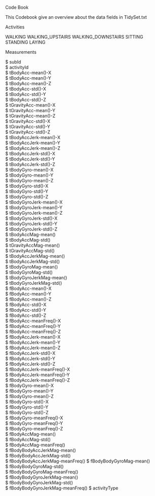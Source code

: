 Code Book

This Codebook give an overview about the data fields in TidySet.txt

Activities

WALKING
WALKING_UPSTAIRS
WALKING_DOWNSTAIRS
SITTING
STANDING
LAYING

Measurements

 $ subId                          
 $ activityId                     
 $ tBodyAcc-mean()-X              
 $ tBodyAcc-mean()-Y             
 $ tBodyAcc-mean()-Z              
 $ tBodyAcc-std()-X               
 $ tBodyAcc-std()-Y               
 $ tBodyAcc-std()-Z              
 $ tGravityAcc-mean()-X          
 $ tGravityAcc-mean()-Y          
 $ tGravityAcc-mean()-Z          
 $ tGravityAcc-std()-X            
 $ tGravityAcc-std()-Y            
 $ tGravityAcc-std()-Z            
 $ tBodyAccJerk-mean()-X          
 $ tBodyAccJerk-mean()-Y          
 $ tBodyAccJerk-mean()-Z          
 $ tBodyAccJerk-std()-X           
 $ tBodyAccJerk-std()-Y           
 $ tBodyAccJerk-std()-Z         
 $ tBodyGyro-mean()-X             
 $ tBodyGyro-mean()-Y             
 $ tBodyGyro-mean()-Z            
 $ tBodyGyro-std()-X              
 $ tBodyGyro-std()-Y              
 $ tBodyGyro-std()-Z             
 $ tBodyGyroJerk-mean()-X         
 $ tBodyGyroJerk-mean()-Y        
 $ tBodyGyroJerk-mean()-Z        
 $ tBodyGyroJerk-std()-X          
 $ tBodyGyroJerk-std()-Y          
 $ tBodyGyroJerk-std()-Z          
 $ tBodyAccMag-mean()             
 $ tBodyAccMag-std()              
 $ tGravityAccMag-mean()          
 $ tGravityAccMag-std()           
 $ tBodyAccJerkMag-mean()         
 $ tBodyAccJerkMag-std()          
 $ tBodyGyroMag-mean()            
 $ tBodyGyroMag-std()             
 $ tBodyGyroJerkMag-mean()        
 $ tBodyGyroJerkMag-std()         
 $ fBodyAcc-mean()-X              
 $ fBodyAcc-mean()-Y              
 $ fBodyAcc-mean()-Z              
 $ fBodyAcc-std()-X               
 $ fBodyAcc-std()-Y               
 $ fBodyAcc-std()-Z               
 $ fBodyAcc-meanFreq()-X          
 $ fBodyAcc-meanFreq()-Y          
 $ fBodyAcc-meanFreq()-Z          
 $ fBodyAccJerk-mean()-X          
 $ fBodyAccJerk-mean()-Y          
 $ fBodyAccJerk-mean()-Z          
 $ fBodyAccJerk-std()-X           
 $ fBodyAccJerk-std()-Y           
 $ fBodyAccJerk-std()-Z           
 $ fBodyAccJerk-meanFreq()-X      
 $ fBodyAccJerk-meanFreq()-Y      
 $ fBodyAccJerk-meanFreq()-Z      
 $ fBodyGyro-mean()-X             
 $ fBodyGyro-mean()-Y             
 $ fBodyGyro-mean()-Z             
 $ fBodyGyro-std()-X              
 $ fBodyGyro-std()-Y              
 $ fBodyGyro-std()-Z              
 $ fBodyGyro-meanFreq()-X         
 $ fBodyGyro-meanFreq()-Y         
 $ fBodyGyro-meanFreq()-Z        
 $ fBodyAccMag-mean()             
 $ fBodyAccMag-std()             
 $ fBodyAccMag-meanFreq()         
 $ fBodyBodyAccJerkMag-mean()     
 $ fBodyBodyAccJerkMag-std()      
 $ fBodyBodyAccJerkMag-meanFreq() 
 $ fBodyBodyGyroMag-mean()        
 $ fBodyBodyGyroMag-std()        
 $ fBodyBodyGyroMag-meanFreq()    
 $ fBodyBodyGyroJerkMag-mean()   
 $ fBodyBodyGyroJerkMag-std()     
 $ fBodyBodyGyroJerkMag-meanFreq()
 $ activityType                   